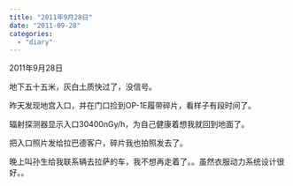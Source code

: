 ```yaml
---
title: "2011年9月28日"
date: "2011-09-28"
categories: 
  - "diary"
---
```


2011年9月28日

地下五十五米，灰白土质快过了，没信号。

昨天发现地宫入口，并在门口捡到OP-1E履带碎片，看样子有段时间了。

辐射探测器显示入口30400nGy/h，为自己健康着想我就回到地面了。

把入口照片发给拉巴德客户，碎片我也拍照发去了。

晚上叫孙生给我联系辆去拉萨的车，我不想再走着了。。虽然衣服动力系统设计很好。。
